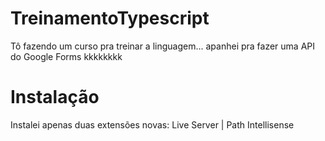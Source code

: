 # TreinamentoTypescript
Tô fazendo um curso pra treinar a linguagem... apanhei pra fazer uma API do Google Forms kkkkkkkk

# Instalação
Instalei apenas duas extensões novas: Live Server | Path Intellisense